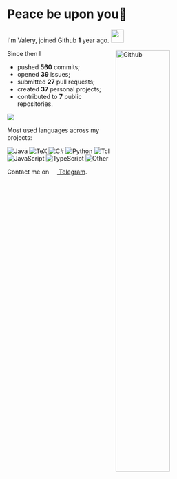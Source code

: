 # Peace be upon you👋 

I'm Valery, joined Github **1** year ago. <img src="https://media.giphy.com/media/VgCDAzcKvsR6OM0uWg/giphy.gif" width="30">

<img width="50%" align="right" alt="Github" src="https://user-images.githubusercontent.com/70258211/154342098-89e13aef-bf85-4a1e-884a-25f865bc12a6.svg" />

Since then I

- pushed **560** commits;
- opened **39** issues;
- submitted **27** pull requests;
- created **37** personal projects;
- contributed to **7** public repositories.

![](https://komarev.com/ghpvc/?username=ValeryVerkhoturov&style=flat)

Most used languages across my projects:

![Java](https://img.shields.io/static/v1?style=flat&label=%E2%A0%80&color=555&labelColor=%23b07219&message=Java%EF%B8%B133.7%25)
![TeX](https://img.shields.io/static/v1?style=flat&label=%E2%A0%80&color=555&labelColor=%233D6117&message=TeX%EF%B8%B130.2%25)
![C#](https://img.shields.io/static/v1?style=flat&label=%E2%A0%80&color=555&labelColor=%23178600&message=C%23%EF%B8%B114.7%25)
![Python](https://img.shields.io/static/v1?style=flat&label=%E2%A0%80&color=555&labelColor=%233572A5&message=Python%EF%B8%B113%25)
![Tcl](https://img.shields.io/static/v1?style=flat&label=%E2%A0%80&color=555&labelColor=%23e4cc98&message=Tcl%EF%B8%B15.2%25)
![JavaScript](https://img.shields.io/static/v1?style=flat&label=%E2%A0%80&color=555&labelColor=%23f1e05a&message=JavaScript%EF%B8%B11%25)
![TypeScript](https://img.shields.io/static/v1?style=flat&label=%E2%A0%80&color=555&labelColor=%232b7489&message=TypeScript%EF%B8%B10.7%25)
![Other](https://img.shields.io/static/v1?style=flat&label=%E2%A0%80&color=555&labelColor=%23ededed&message=Other%EF%B8%B11.1%25)

Contact me on [<img align="center" width="15px" src="https://cdn.svarun.dev/social/telegram.svg"/> Telegram](https://t.me/ValerianaOfficinalis).
